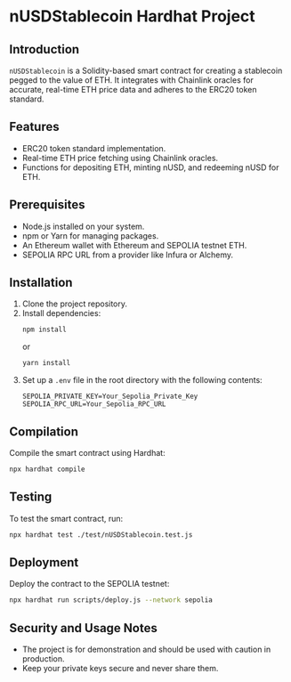 
# nUSDStablecoin Hardhat Project

## Introduction

`nUSDStablecoin` is a Solidity-based smart contract for creating a stablecoin pegged to the value of ETH. It integrates with Chainlink oracles for accurate, real-time ETH price data and adheres to the ERC20 token standard.

## Features

- ERC20 token standard implementation.
- Real-time ETH price fetching using Chainlink oracles.
- Functions for depositing ETH, minting nUSD, and redeeming nUSD for ETH.

## Prerequisites

- Node.js installed on your system.
- npm or Yarn for managing packages.
- An Ethereum wallet with Ethereum and SEPOLIA testnet ETH.
- SEPOLIA RPC URL from a provider like Infura or Alchemy.

## Installation

1. Clone the project repository.
2. Install dependencies:
   ```bash
   npm install
   ```
   or
   ```bash
   yarn install
   ```
3. Set up a `.env` file in the root directory with the following contents:
   ```
   SEPOLIA_PRIVATE_KEY=Your_Sepolia_Private_Key
   SEPOLIA_RPC_URL=Your_Sepolia_RPC_URL
   ```

## Compilation

Compile the smart contract using Hardhat:
```bash
npx hardhat compile
```

## Testing

To test the smart contract, run:
```bash
npx hardhat test ./test/nUSDStablecoin.test.js
```

## Deployment

Deploy the contract to the SEPOLIA testnet:
```bash
npx hardhat run scripts/deploy.js --network sepolia
```

## Security and Usage Notes

- The project is for demonstration and should be used with caution in production.
- Keep your private keys secure and never share them.

